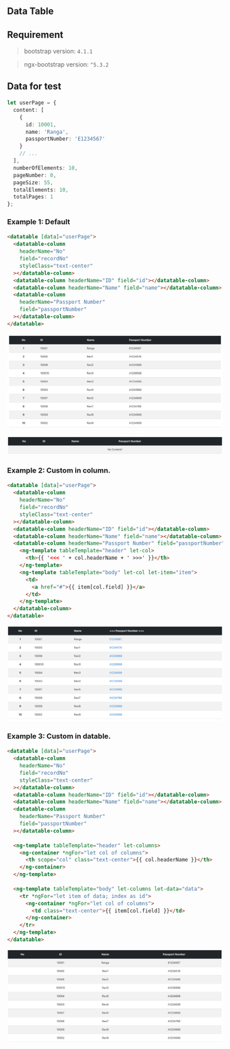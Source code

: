## Data Table

## Requirement

> bootstrap version: `4.1.1`

> ngx-bootstrap version: `^5.3.2`

## Data for test

```typescript
let userPage = {
  content: [
    {
      id: 10001,
      name: 'Ranga',
      passportNumber: 'E1234567'
    }
    // ...
  ],
  numberOfElements: 10,
  pageNumber: 0,
  pageSize: 55,
  totalElements: 10,
  totalPages: 1
};
```

### Example 1: Default

```html
<datatable [data]="userPage">
  <datatable-column
    headerName="No"
    field="recordNo"
    styleClass="text-center"
  ></datatable-column>
  <datatable-column headerName="ID" field="id"></datatable-column>
  <datatable-column headerName="Name" field="name"></datatable-column>
  <datatable-column
    headerName="Passport Number"
    field="passportNumber"
  ></datatable-column>
</datatable>
```

![datatable-example-01-default](/angular/docs/images/datatable-example-01-default.png)

![datatable-example-00-no-content](/angular/docs/images/datatable-example-00-no-content.png)

### Example 2: Custom in column.

```html
<datatable [data]="userPage">
  <datatable-column
    headerName="No"
    field="recordNo"
    styleClass="text-center"
  ></datatable-column>
  <datatable-column headerName="ID" field="id"></datatable-column>
  <datatable-column headerName="Name" field="name"></datatable-column>
  <datatable-column headerName="Passport Number" field="passportNumber">
    <ng-template tableTemplate="header" let-col>
      <th>{{ '<<< ' + col.headerName + ' >>>' }}</th>
    </ng-template>
    <ng-template tableTemplate="body" let-col let-item="item">
      <td>
        <a href="#">{{ item[col.field] }}</a>
      </td>
    </ng-template>
  </datatable-column>
</datatable>
```

![datatable-example-02-custom-in-column](/angular/docs/images/datatable-example-02-custom-in-column.png)

### Example 3: Custom in datable.

```html
<datatable [data]="userPage">
  <datatable-column
    headerName="No"
    field="recordNo"
    styleClass="text-center"
  ></datatable-column>
  <datatable-column headerName="ID" field="id"></datatable-column>
  <datatable-column headerName="Name" field="name"></datatable-column>
  <datatable-column
    headerName="Passport Number"
    field="passportNumber"
  ></datatable-column>

  <ng-template tableTemplate="header" let-columns>
    <ng-container *ngFor="let col of columns">
      <th scope="col" class="text-center">{{ col.headerName }}</th>
    </ng-container>
  </ng-template>

  <ng-template tableTemplate="body" let-columns let-data="data">
    <tr *ngFor="let item of data; index as id">
      <ng-container *ngFor="let col of columns">
        <td class="text-center">{{ item[col.field] }}</td>
      </ng-container>
    </tr>
  </ng-template>
</datatable>
```

![datatable-example-03-custom-in-datatable](/angular/docs/images/datatable-example-03-custom-in-datatable.png)
